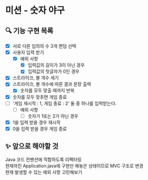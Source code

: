 # 미션 - 숫자 야구

## 🔍 기능 구현 목록

- [x] 서로 다른 임의의 수 3개 랜덤 선택
- [x] 사용자 입력 받기
  - [x] 예외 사항
    - [x] 입력값의 길이가 3이 아닌 경우
    - [x] 입력값의 첫글자가 0인 경우
- [x] 스트라이크, 볼 개수 세기
- [x] 스트라이크, 볼 개수에 따른 결과 문장 출력
  - [x] 숫자를 모두 맞출 때까지 반복
- [x] 숫자를 모두 맞추면 게임 종료
- [ ] '게임 재시작 : 1, 게임 종료 : 2' 둘 중 하나를 입력받는다.
  - [ ] 예외 사항
    - [ ] 숫자가 1또는 2가 아닌 경우
- [x] 1을 입력 받을 경우 재시작
- [x] 0을 입력 받을 경우 게임 종료

## ✨ 앞으로 해야할 것
Java 코드 컨벤션에 적합하도록 리팩터링<br/>
현재까진 Application.java에 구현만 해놓은 상태이므로 MVC 구조로 변경<br/>
현재 발생할 수 있는 예외 사항 고민해보기
